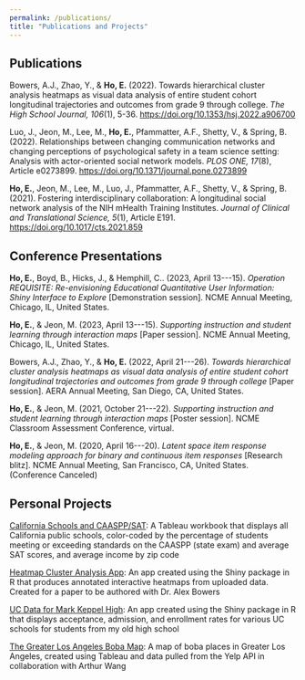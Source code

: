 ```yaml
---
permalink: /publications/
title: "Publications and Projects"
---
```

## Publications

Bowers, A.J., Zhao, Y., & **Ho, E.** (2022). Towards hierarchical cluster analysis heatmaps as visual data analysis of entire
student cohort longitudinal trajectories and outcomes from grade 9 through college. *The High School Journal, 106*(1), 5-36. <https://doi.org/10.1353/hsj.2022.a906700>


Luo, J., Jeon, M., Lee, M., **Ho, E.**, Pfammatter, A.F., Shetty, V., & Spring, B. (2022). Relationships between changing communication networks and changing perceptions of psychological safety in a team science setting: Analysis with actor-oriented social network models. *PLOS ONE, 17*(8), Article e0273899. <https://doi.org/10.1371/journal.pone.0273899>



**Ho, E.**, Jeon, M., Lee, M., Luo, J., Pfammatter, A.F., Shetty, V., & Spring, B. (2021). Fostering interdisciplinary collaboration: A longitudinal social network analysis of the NIH mHealth Training Institutes. *Journal of Clinical and Translational Science, 5*(1), Article E191.  <https://doi.org/10.1017/cts.2021.859>


## Conference Presentations
**Ho, E.**, Boyd, B., Hicks, J., & Hemphill, C.. (2023, April 13---15). *Operation REQUISITE: Re-envisioning Educational Quantitative User Information: Shiny Interface to Explore* [Demonstration session]. NCME Annual Meeting, Chicago, IL, United States. 

**Ho, E.**, & Jeon, M. (2023, April 13---15). *Supporting instruction and student learning through interaction maps* [Paper session]. NCME Annual Meeting, Chicago, IL, United States. 

Bowers, A.J., Zhao, Y., & **Ho, E.** (2022, April 21---26). *Towards hierarchical cluster analysis heatmaps as visual data analysis of entire student cohort longitudinal trajectories and outcomes from grade 9 through college* [Paper session]. AERA Annual Meeting, San Diego, CA, United States. 

**Ho, E.**, & Jeon, M. (2021, October 21---22). *Supporting instruction and student learning through interaction maps* [Poster session]. NCME Classroom Assessment Conference, virtual. 

**Ho, E.**, & Jeon, M. (2020, April 16---20). *Latent space item response modeling approach for binary and continuous item responses* [Research blitz]. NCME Annual Meeting, San Francisco, CA, United States. (Conference Canceled)

## Personal Projects
[California Schools and CAASPP/SAT](https://public.tableau.com/profile/eric.ho5166#!/vizhome/CASchools/SATOverall): A Tableau workbook that displays all California public schools, color-coded by the percentage of
students meeting or exceeding standards on the CAASPP (state exam) and average SAT scores, and average income by zip code

[Heatmap Cluster Analysis App](https://ohrice.shinyapps.io/Heatmap/): An app created using the Shiny package in R that produces annotated interactive heatmaps from uploaded
data. Created for a paper to be authored with Dr. Alex Bowers

[UC Data for Mark Keppel High](https://ohrice.shinyapps.io/MKHS_UC_Shiny/): An app created using the Shiny package in R that displays acceptance, admission, and enrollment rates for
various UC schools for students from my old high school

[The Greater Los Angeles Boba Map](https://public.tableau.com/profile/arthur.wang2564#!/vizhome/bobadata2/Dashboard1): A map of boba places in Greater Los Angeles, created using Tableau and data pulled from the Yelp API in collaboration with Arthur Wang
